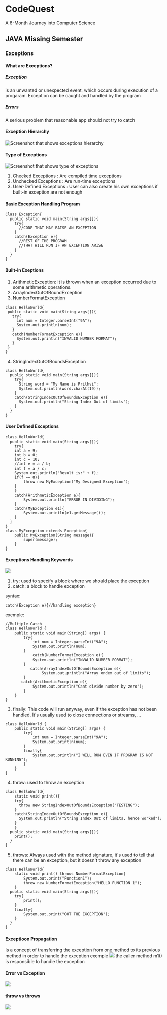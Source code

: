 # CodeQuest
A 6-Month Journey into Computer Science


## JAVA Missing Semester
### Exceptions
#### What are Exceptions?
##### Exception 
is an unwanted or unexpected event, which occurs during execution of a progaram. Exception can be caught and handled by the program
##### Errors 
A serious problem that reasonable app should not try to catch

#### Exception Hierarchy
![Screenshot that shows exceptions hierarchy](https://media.geeksforgeeks.org/wp-content/uploads/20230613122108/Exception-Handling-768.png)


#### Type of Exceptions
![Screenshot that shows type of exceptions ](https://media.geeksforgeeks.org/wp-content/uploads/20230714113547/Exceptions-in-Java-1-768.png)
1. Checked Exceptions : Are compiled time exceptions
2. Unchecked Exceptions : Are run-time exceptions
3. User-Defined Exceptions : User can also create his own exceptions if built-in exception are not enough

#### Basic Exception Handling Program
```
Class Exception{
  public static void main(String args[]){
    try{
      //CODE THAT MAY RAISE AN EXCEPTION
    }
    catch(Exception e){
      //REST OF THE PROGRAM
      //THAT WILL RUN IF AN EXCEPTION ARISE
    }
  }
}
```

#### Built-in Exeptions
1. ArithmeticException: It is thrown when an exception occurred due to some arithmetic operations.
2. ArrayIndexOutOfBoundException
3. NumberFormatException
 ```
class HelloWorld{
  public static void main(String args[]){
    try{
      int num = Integer.parseInt("9A");
      System.out.println(num);
    }
    catch(NumberFormatException e){
      System.out.println("INVALID NUMBER FORMAT");
    }
  }
}
```

4. StringIndexOutOfBoundsException
``` 
class HelloWorld{
  public static void main(String args[]){
    try{
      String word = "My Name is Prithvi";
      System.out.println(word.charAt(19));
    }
    catch(StringIndexOutOfBoundsException e){
      System.out.println("String Index Out of limits");
    }
  }
}
```

#### User Defined Exceptions
```
class HelloWorld{
  public static void main(String args[]){
    try{
    int a = 9;
    int b = 0;
    int c = 10;
    //int e = a / b;
    int f = a / c;
    System.out.println("Result is:" + f);
    if(f == 0){
        throw new MyException("My Designed Exception");
    }
    }
    catch(ArithmeticException e){
        System.out.println("ERROR IN DIVIDING");
    }
    catch(MyException e1){
        System.out.println(e1.getMessage());
    }
  }
}
class MyException extends Exception{
    public MyException(String message){
        super(message);
    }
}
```
#### Exceptions Handling Keywords
![](https://miro.medium.com/v2/resize:fit:720/format:webp/1*f86qisy-4w68aMKy-mEsqg.png)
1. try: used to specify a block where we should place the exception
2. catch: a block to handle exception
   
syntax: 
```
catch(Exception e){//handling exception}
```
exemple:
```
//Multiple Catch
class HelloWorld {
    public static void main(String[] args) {
        try{
            int num = Integer.parseInt("9A");
            System.out.println(num);
        }
            catch(NumberFormatException e){
            System.out.println("INVALID NUMBER FORMAT");
        }
           catch(ArrayIndexOutOfBoundsException e){
                System.out.println("Array ondex out of limits");
        }
       catch(ArithmeticException e){
            System.out.println("Cant divide number by zero");
        }
    }
}
```
3. finally: This code will run anyway, even if the exception has not been handled. It's usually used to close connections or streams, ...
```
class HelloWorld {
    public static void main(String[] args) {
        try{
            int num = Integer.parseInt("9A");
            System.out.println(num);
        }
        finally{
            System.out.println("I WILL RUN EVEN IF PROGRAM IS NOT RUNNING");
        }
    }
}
```

4. throw: used to throw an exception
```
class HelloWorld{
    static void print(){
    try{
      throw new StringIndexOutOfBoundsException("TESTING");
    }
    catch(StringIndexOutOfBoundsException e){
      System.out.println("String Index Out of limits, hence worked");
    }
    }
  public static void main(String args[]){
    print();
  }
}
```
5. throws: Always used with the method signature, it's used to tell that there can be an exception, but it doesn't throw any exception  
```
class HelloWorld{
    static void print() throws NumberFormatException{
        System.out.print("Function1");
        throw new NumberFormatException("HELLO FUNCTION 1");
    }
  public static void main(String args[]){
    try{
        print();
    }
    finally{
        System.out.print("GOT THE EXCEPTION");
    }
  }
}
```
#### Exceptioon Propagation
Is a concept of transferring the exception from one method to its previous method in order to handle the exception
exemple 
![](https://miro.medium.com/v2/resize:fit:382/format:webp/1*KhXbQs-c46FjrtBS28EZbA.png)
the caller method m1() is responsible to handle the exception

#### Error vs Exception
![](https://miro.medium.com/v2/resize:fit:786/format:webp/1*p_7JTU-5DVFzXo-B7bD3tA.png)

#### throw vs throws
![](https://miro.medium.com/v2/resize:fit:828/format:webp/1*FcWn_d2Tka0yJ12hvRbahw.png) 